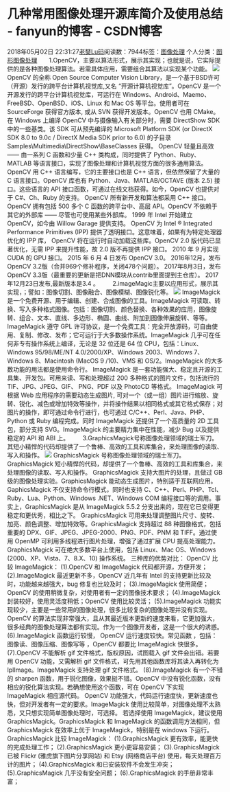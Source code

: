 # 几种常用图像处理开源库简介及使用总结 - fanyun的博客 - CSDN博客
2018年05月02日 22:31:27[老樊Lu码](https://me.csdn.net/fanyun_01)阅读数：7944标签：[图像处理](https://so.csdn.net/so/search/s.do?q=图像处理&t=blog)
个人分类：[图形图像处理](https://blog.csdn.net/fanyun_01/article/category/7635468)
      1.OpenCV，主要以算法形式，展示其实现；也就是说，它实际提供的是各种图像处理算法。若需具体应用，需要组合其算法以实现某个功能。
![](https://img-blog.csdn.net/20180502224341430)
OpenCV 的全称 Open Source Computer Vision Library，是一个基于BSD许可（开源）发行的跨平台计算机视觉库,又名 “开源计算机视觉库”。OpenCV 是一个开源发行的跨平台计算机视觉库，可运行在 Windows、Android、Maemo、FreeBSD、OpenBSD、iOS、Linux 和 Mac OS 等平台。使用者可在 SourceForge 获得官方版本, 或从 SVN 获得开发版本。OpenCV 也用 CMake。
在 Windows 上编译 OpenCV 中与摄像输入有关部分时，需要 DirectShow SDK 中的一些基类。该 SDK 可从预先编译的 Microsoft Platform SDK (or DirectX SDK 8.0 to 9.0c / DirectX Media SDK prior to 6.0) 的子目录 Samples\Multimedia\DirectShow\BaseClasses 获得。
OpenCV 轻量且高效 —— 由一系列 C 函数和少量 C++ 类构成，同时提供了 Python、Ruby、MATLAB 等语言接口，实现了图像处理和计算机视觉方面的很多通用算法。
OpenCV 用 C++ 语言编写，它的主要接口也是 C++ 语言，但依然保留了大量的 C 语言接口。OpenCV 库也有 Python、Java、MATLAB/OCTAVE (版本 2.5) 接口。这些语言的 API 接口函数，可通过在线文档获得。如今，OpenCV 也提供对于 C#、Ch、Ruby 的支持。
OpenCV 所有新开发和算法都采用 C++ 接口。
OpenCV 拥有包括 500 多个 C 函数的跨平台中、高层 API。OpenCV 不依赖于其它的外部库 —— 尽管也可使用某些外部库。
1999 年 Intel 开始建立 OpenCV，如今由 Willow Garage 提供支持。
OpenCV 为 Intel ® Integrated Performance Primitives (IPP) 提供了透明接口。这意味着，如果有为特定处理器优化的 IPP 库， OpenCV 将在运行时自动加载这些库。OpenCV 2.0 版代码已显著优化，无需 IPP 来提升性能，故 2.0 版不再提供 IPP 接口。
2010 年 9 月实现 CUDA 的 GPU 接口。
2015 年 6 月 4 日发布 OpenCV 3.0。
2016年12月，发布OpenCV 3.2版（合并969个修补程序，关闭478个问题）。
2017年8月3日，发布OpenCV 3.3版（最重要的更新是把DNN模块从contrib里面提到主仓库）。
2017年12月23日发布,最新版本是3.4 。
       2.imageMagic主要以应用形式，展示其实现，；譬如：图像切割、图像融合、图像模糊、图像锐化等。
![](https://img-blog.csdn.net/20180502224821966)
ImageMagick 是一个免费开源、用于编辑、创建、合成图像的工具。ImageMagick 可读取、转换、写入多种格式图像。包括：图像切割、颜色替换、各种效果的应用，图像旋转、组合、文本、直线、多边形、椭圆、曲线、附加到图像伸展旋转、等等。
ImageMagick 遵守 GPL 许可协议，是一个免费工具：完全开放源码，可自由使用、复制、修改、发布；它可运行于大多数操作系统。ImageMagick 几乎可在任何非专有操作系统上编译，无论是 32 位还是 64 位 CPU，包括：Linux、Windows 95/98/ME/NT 4.0/2000/XP、Windows 2003、Windows 7、Windows 8、Macintosh (MacOS 9 /10)、VMS 和 OS/2。ImageMagick 的大多数功能的用法都是使用命令行。
ImageMagick 是一套功能强大、稳定且开源的工具集、开发包。可用来读、写和处理超过 200 多种格式的图片文件，包括流行的 TIF、JPG、JPEG、GIF、 PNG、PDF 以及 PhotoCD 等格式。
ImageMagick 可根据 Web 应用程序的需要动态生成图片, 可对一个（或一组）图片进行缩放、旋转、锐化、减色或增加特效等操作，并将操作结果以相同格式或其它格式保存；对图片的操作，即可通过命令行进行，也可通过 C/C++、Perl、Java、PHP、Python 或 Ruby 编程完成。同时 ImageMagick 还提供了一个高质量的 2D 工具包，部分支持 SVG。ImageMagick 的主要精力集中在性能，减少 Bug 以及提供稳定的 API 和 ABI 上。
       3.GraphicsMagick号称图像处理领域的瑞士军刀。其短小精悍的代码却提供了一个鲁棒、高效的工具和库集合，来处理图像的读取、写入和操作。
![](https://img-blog.csdn.net/20180504134536215)
GraphicsMagick 号称图像处理领域的瑞士军刀。GraphicsMagick 短小精悍的代码，却提供了一个鲁棒、高效的工具和库集合，来处理图像的读取、写入和操作。
GraphicsMagick 支持大图片的处理，且做过 GB 级的图像处理实验。GraphicsMagick 能动态生成图片，特别适于互联网应用。
GaphicsMagick 不仅支持命令行模式，同时也支持 C、C++、Perl、PHP、Tcl、 Ruby、Lua、Python、Windows .NET、Windows COM 编程接口等的调用。事实上，GraphicsMagick 是从 ImageMagick 5.5.2 分支出来的，现在它已变得更稳定和更优秀，相比之下。
GraphicsMagick 可用来处理调整图片尺寸、旋转、加亮、颜色调整、增加特效等。GraphicsMagick 支持超过 88 种图像格式，包括重要的 DPX、GIF、JPEG、JPEG-2000、PNG、PDF、PNM 和 TIFF。通过使用 OpenMP 可利用多线程进行图片处理，增强了通过扩展 CPU 提高处理能力。
GraphicsMagick 可在绝大多数平台上使用，包括 Linux、Mac OS、Windows (2000、XP、Vista、7、8.X、10) 操作系统。
三种库的优势对比：
OpenCV 比较 ImageMagick：
(1).OpenCV 和 ImageMagick 代码都开源，方便开发；
(2).ImageMagick 最近更新不多，OpenCV 近几年有 Intel 的支持更新比较及时，功能越来越强大，bug 修复也比较及时；
(3).ImageMagick 使用简便；OpenCV 的使用稍微复杂，对使用者有一定的图像技术要求；
(4).ImageMagick 封装较好，使用灵活度稍低；OpenCV 使用比较灵活；
(5).ImageMagick 功能实现较少，主要是一些常用的图像处理，很多比较复杂的图像处理并没有实现。OpenCV 的算法实现非常强大，且从其最近版本更新的速度来看，它更加强大，很多经典的图像处理算法都有实现。作为一个图像开发者，这是一个很大的诱惑。
(6).ImageMagick 函数运行较慢， OpenCV 运行速度较快。常见函数 ，包括：图像读、图像压缩、图像写等 ，OpenCV 都要比 ImageMagick 快很多。
(7).OpenCV 不能解析 gif 文件格式，版权原因，试图载入 gif 文件会出错。若要用 OpenCV 功能，又需解析 gif 文件格式，可先用其他函数库将其读入再转化为 IplImage。ImageMagick 支持处理 gif 文件格式。
(8).ImageMagick 有一个不错的 sharpen 函数，用于锐化图像，效果挺不错。OpenCV 中没有锐化函数，没有相应的锐化算法实现。若确想使用这个函数，可在 OpenCV 下实现 ImageMagick 相应源代码。
OpenCV 功能强大，代码运行速度快，更新速度也快，但对开发者有一定的要求。ImageMagick 使用比较简单，对图像处理不太熟悉，又只想实现简单图像处理时，可选择。
若选择使用 ImageMagick，建议使用 GraphicsMagick。GraphicsMagick 和 ImageMagick 的函数调用方法相同，但 GraphicsMagick 在效率上优于 ImageMagick，特别是在 windows 下运行。
GraphicsMagick 比较 ImageMagick：
(1).GraphicsMagick 更有效率，能更快的完成处理工作；
(2).GraphicsMagick 更小更容易安装；
(3).GraphicsMagick 已被 Flickr (雅虎旗下图片分享网站) 和 Etsy (网络商店平台) 使用，每天处理百万计的图片；
(4).GraphicsMagick 和已安装软件不会发生冲突；
(5).GraphicsMagick 几乎没有安全问题；
(6).GraphicsMagick 的手册非常丰富；
